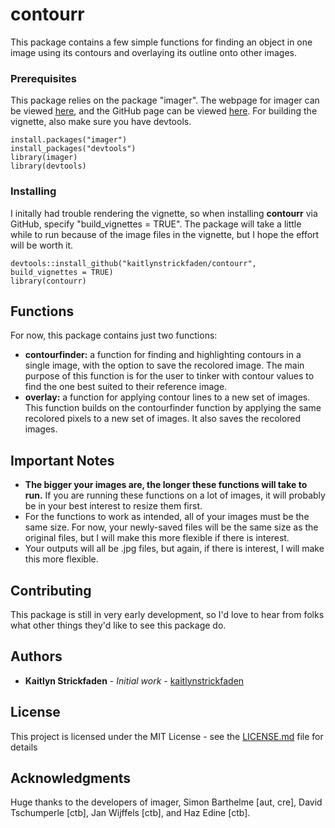 # contourr
This package contains a few simple functions for finding an object in one image using its contours and overlaying its outline onto other images. 

### Prerequisites

This package relies on the package "imager". The webpage for imager can be viewed [here](http://dahtah.github.io/imager/), and the GitHub page can be viewed [here](https://github.com/dahtah/imager). For building the vignette, also make sure you have devtools.

```
install.packages("imager")
install_packages("devtools")
library(imager)
library(devtools)
```

### Installing

I initally had trouble rendering the vignette, so when installing **contourr** via GitHub, specify "build_vignettes = TRUE". The package will take a little while to run because of the image files in the vignette, but I hope the effort will be worth it.

```
devtools::install_github("kaitlynstrickfaden/contourr", build_vignettes = TRUE)
library(contourr)
```

## Functions

For now, this package contains just two functions:

* **contourfinder:** a function for finding and highlighting contours in a single image, with the option to save the recolored image. The main purpose of this function is for the user to tinker with contour values to find the one best suited to their reference image.
* **overlay:** a function for applying contour lines to a new set of images. This function builds on the contourfinder function by applying the same recolored pixels to a new set of images. It also saves the recolored images.

## Important Notes

* **The bigger your images are, the longer these functions will take to run.** If you are running these functions on a lot of images, it will probably be in your best interest to resize them first. 
* For the functions to work as intended, all of your images must be the same size. For now, your newly-saved files will be the same size as the original files, but I will make this more flexible if there is interest.
* Your outputs will all be .jpg files, but again, if there is interest, I will make this more flexible.

## Contributing

This package is still in very early development, so I'd love to hear from folks what other things they'd like to see this package do.

## Authors

* **Kaitlyn Strickfaden** - *Initial work* - [kaitlynstrickfaden](https://github.com/kaitlynstrickfaden)

## License

This project is licensed under the MIT License - see the [LICENSE.md](LICENSE.md) file for details

## Acknowledgments

Huge thanks to the developers of imager, Simon Barthelme [aut, cre], David Tschumperle [ctb], Jan Wijffels [ctb], and Haz Edine [ctb].
